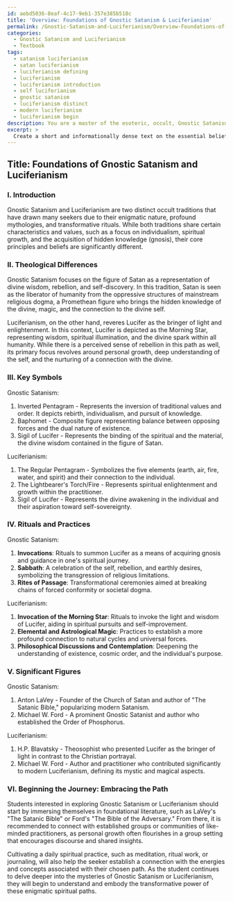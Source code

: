 ```yaml
---
id: aebd5036-8eaf-4c17-9eb1-357e385b518c
title: 'Overview: Foundations of Gnostic Satanism & Luciferianism'
permalink: /Gnostic-Satanism-and-Luciferianism/Overview-Foundations-of-Gnostic-Satanism-Luciferianism/
categories:
  - Gnostic Satanism and Luciferianism
  - Textbook
tags:
  - satanism luciferianism
  - satan luciferianism
  - luciferianism defining
  - luciferianism
  - luciferianism introduction
  - self luciferianism
  - gnostic satanism
  - luciferianism distinct
  - modern luciferianism
  - luciferianism begin
description: You are a master of the esoteric, occult, Gnostic Satanism and Luciferianism and education, you have written many textbooks on the subject in ways that provide students with rich and deep understanding of the subject. You are being asked to write textbook-like sections on a topic and you do it with full context, explainability, and reliability in accuracy to the true facts of the topic at hand, in a textbook style that a student would easily be able to learn from, in a rich, engaging, and contextual way. Always include relevant context (such as formulas and history), related concepts, and in a way that someone can gain deep insights from.
excerpt: > 
  Create a short and informationally dense text on the essential beliefs and practices of Gnostic Satanism and Luciferianism for a student studying the occult. Include an overview of their theological differences, key symbols, rituals, and significant figures in both traditions as well as a brief introduction on how to begin their journey in either path.
---
```


## Title: Foundations of Gnostic Satanism and Luciferianism

### I. Introduction

Gnostic Satanism and Luciferianism are two distinct occult traditions that have drawn many seekers due to their enigmatic nature, profound mythologies, and transformative rituals. While both traditions share certain characteristics and values, such as a focus on individualism, spiritual growth, and the acquisition of hidden knowledge (gnosis), their core principles and beliefs are significantly different.

### II. Theological Differences

Gnostic Satanism focuses on the figure of Satan as a representation of divine wisdom, rebellion, and self-discovery. In this tradition, Satan is seen as the liberator of humanity from the oppressive structures of mainstream religious dogma, a Promethean figure who brings the hidden knowledge of the divine, magic, and the connection to the divine self. 

Luciferianism, on the other hand, reveres Lucifer as the bringer of light and enlightenment. In this context, Lucifer is depicted as the Morning Star, representing wisdom, spiritual illumination, and the divine spark within all humanity. While there is a perceived sense of rebellion in this path as well, its primary focus revolves around personal growth, deep understanding of the self, and the nurturing of a connection with the divine.

### III. Key Symbols

Gnostic Satanism:
1. Inverted Pentagram - Represents the inversion of traditional values and order. It depicts rebirth, individualism, and pursuit of knowledge.
2. Baphomet - Composite figure representing balance between opposing forces and the dual nature of existence.
3. Sigil of Lucifer - Represents the binding of the spiritual and the material, the divine wisdom contained in the figure of Satan.

Luciferianism:
1. The Regular Pentagram - Symbolizes the five elements (earth, air, fire, water, and spirit) and their connection to the individual.
2. The Lightbearer's Torch/Fire - Represents spiritual enlightenment and growth within the practitioner.
3. Sigil of Lucifer - Represents the divine awakening in the individual and their aspiration toward self-sovereignty.

### IV. Rituals and Practices

Gnostic Satanism:
1. **Invocations**: Rituals to summon Lucifer as a means of acquiring gnosis and guidance in one's spiritual journey.
2. **Sabbath**: A celebration of the self, rebellion, and earthly desires, symbolizing the transgression of religious limitations.
3. **Rites of Passage**: Transformational ceremonies aimed at breaking chains of forced conformity or societal dogma.

Luciferianism:
1. **Invocation of the Morning Star**: Rituals to invoke the light and wisdom of Lucifer, aiding in spiritual pursuits and self-improvement.
2. **Elemental and Astrological Magic**: Practices to establish a more profound connection to natural cycles and universal forces.
3. **Philosophical Discussions and Contemplation**: Deepening the understanding of existence, cosmic order, and the individual's purpose.

### V. Significant Figures

Gnostic Satanism:
1. Anton LaVey - Founder of the Church of Satan and author of "The Satanic Bible," popularizing modern Satanism.
2. Michael W. Ford - A prominent Gnostic Satanist and author who established the Order of Phosphorus.

Luciferianism:
1. H.P. Blavatsky - Theosophist who presented Lucifer as the bringer of light in contrast to the Christian portrayal.
2. Michael W. Ford - Author and practitioner who contributed significantly to modern Luciferianism, defining its mystic and magical aspects.

### VI. **Beginning the Journey**: Embracing the Path

Students interested in exploring Gnostic Satanism or Luciferianism should start by immersing themselves in foundational literature, such as LaVey's "The Satanic Bible" or Ford's "The Bible of the Adversary." From there, it is recommended to connect with established groups or communities of like-minded practitioners, as personal growth often flourishes in a group setting that encourages discourse and shared insights.

Cultivating a daily spiritual practice, such as meditation, ritual work, or journaling, will also help the seeker establish a connection with the energies and concepts associated with their chosen path. As the student continues to delve deeper into the mysteries of Gnostic Satanism or Luciferianism, they will begin to understand and embody the transformative power of these enigmatic spiritual paths.

